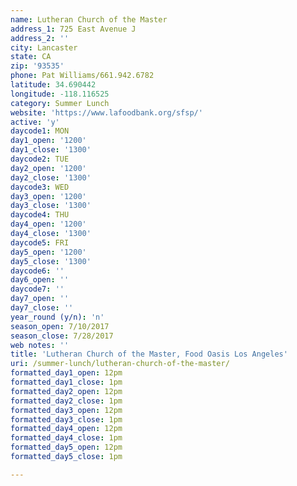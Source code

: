 ```yaml
---
name: Lutheran Church of the Master
address_1: 725 East Avenue J
address_2: ''
city: Lancaster
state: CA
zip: '93535'
phone: Pat Williams/661.942.6782
latitude: 34.690442
longitude: -118.116525
category: Summer Lunch
website: 'https://www.lafoodbank.org/sfsp/'
active: 'y'
daycode1: MON
day1_open: '1200'
day1_close: '1300'
daycode2: TUE
day2_open: '1200'
day2_close: '1300'
daycode3: WED
day3_open: '1200'
day3_close: '1300'
daycode4: THU
day4_open: '1200'
day4_close: '1300'
daycode5: FRI
day5_open: '1200'
day5_close: '1300'
daycode6: ''
day6_open: ''
daycode7: ''
day7_open: ''
day7_close: ''
year_round (y/n): 'n'
season_open: 7/10/2017
season_close: 7/28/2017
web notes: ''
title: 'Lutheran Church of the Master, Food Oasis Los Angeles'
uri: /summer-lunch/lutheran-church-of-the-master/
formatted_day1_open: 12pm
formatted_day1_close: 1pm
formatted_day2_open: 12pm
formatted_day2_close: 1pm
formatted_day3_open: 12pm
formatted_day3_close: 1pm
formatted_day4_open: 12pm
formatted_day4_close: 1pm
formatted_day5_open: 12pm
formatted_day5_close: 1pm

---
```




